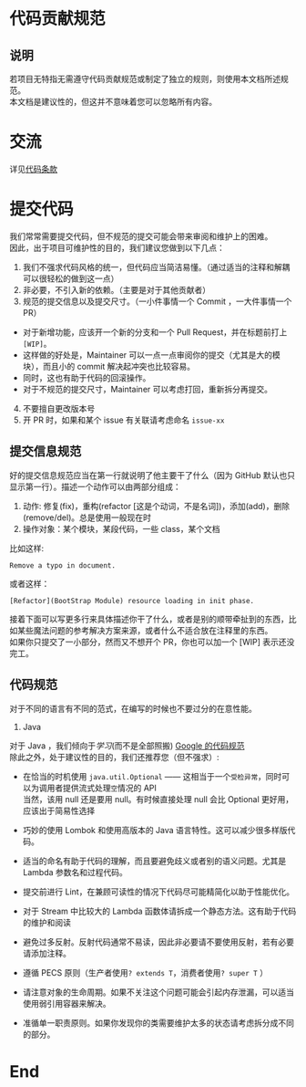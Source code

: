 # 代码贡献规范


## 说明

若项目无特指无需遵守代码贡献规范或制定了独立的规则，则使用本文档所述规范。  
本文档是建议性的，但这并不意味着您可以忽略所有内容。  

# 交流

详见[代码条款](CODE_OF_CONDUCT.md)

# 提交代码

我们常常需要提交代码，但不规范的提交可能会带来审阅和维护上的困难。  
因此，出于项目可维护性的目的，我们建议您做到以下几点：

1. 我们不强求代码风格的统一，但代码应当简洁易懂。（通过适当的注释和解耦可以很轻松的做到这一点）  
2. 非必要，不引入新的依赖。（主要是对于其他贡献者）
3. 规范的提交信息以及提交尺寸。（一小件事情一个 Commit ，一大件事情一个 PR）  
  * 对于新增功能，应该开一个新的分支和一个 Pull Request，并在标题前打上 `[WIP]`。
  * 这样做的好处是，Maintainer 可以一点一点审阅你的提交（尤其是大的模块），而且小的 commit 解决起冲突也比较容易。
  * 同时，这也有助于代码的回滚操作。
  * 对于不规范的提交尺寸，Maintainer 可以考虑打回，重新拆分再提交。

4. 不要擅自更改版本号
5. 开 PR 时，如果和某个 issue 有关联请考虑命名 `issue-xx`

## 提交信息规范

好的提交信息规范应当在第一行就说明了他主要干了什么（因为 GitHub 默认也只显示第一行）。描述一个动作可以由两部分组成：

 1. 动作: 修复(fix)，重构(refactor \[这是个动词，不是名词\])，添加(add)，删除(remove/del)。总是使用一般现在时  
 2. 操作对象：某个模块，某段代码，一些 class，某个文档
 
 比如这样:
 ```
 Remove a typo in document.
 ```
 
 或者这样：
 ```
 [Refactor](BootStrap Module) resource loading in init phase.
 ```

接着下面可以写更多行来具体描述你干了什么，或者是别的顺带牵扯到的东西，比如某些魔法问题的参考解决方案来源，或者什么不适合放在注释里的东西。  
如果你只提交了一小部分，然而又不想开个 PR，你也可以加一个 \[WIP\] 表示还没完工。

## 代码规范

对于不同的语言有不同的范式，在编写的时候也不要过分的在意性能。

1. Java

对于 Java ，我们倾向于*学习*(而不是全部照搬) [Google 的代码规范](https://github.com/fantasticmao/google-java-style-guide-zh_cn)  
除此之外，处于建议性的目的，我们还推荐您（但不强求）:

 - 在恰当的时机使用 `java.util.Optional` —— 这相当于一个`受检异常`，同时可以为调用者提供流式处理`空`情况的 API  
 当然，该用 null 还是要用 null。有时候直接处理 null 会比 Optional 更好用，应该出于简易性选择
 
 - 巧妙的使用 Lombok 和使用高版本的 Java 语言特性。这可以减少很多样版代码。    
 - 适当的命名有助于代码的理解，而且要避免歧义或者别的语义问题。尤其是 Lambda 参数名和过程代码。
 - 提交前进行 Lint，在兼顾可读性的情况下代码尽可能精简化以助于性能优化。
 - 对于 Stream 中比较大的 Lambda 函数体请拆成一个静态方法。这有助于代码的维护和阅读
 - 避免过多反射。反射代码通常不易读，因此非必要请不要使用反射，若有必要请添加注释。
 - 遵循 PECS 原则（生产者使用`? extends T`，消费者使用`? super T` ）
 - 请注意对象的生命周期。如果不关注这个问题可能会引起内存泄漏，可以适当使用弱引用容器来解决。
 - 准循单一职责原则。如果你发现你的类需要维护太多的状态请考虑拆分成不同的部分。

# End
